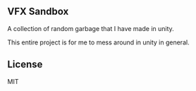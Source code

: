 VFX Sandbox
-----------
A collection of random garbage that I have made in unity.

This entire project is for me to mess around in unity in general. 

License
-------
MIT
